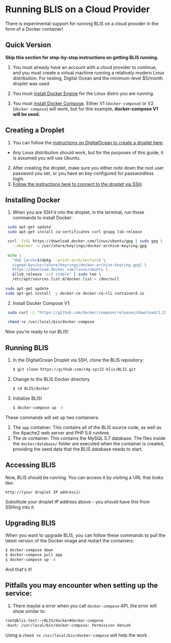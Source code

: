 # Running BLIS on a Cloud Provider

There is experimental support for running BLIS on a cloud provider in the form of a Docker container!

## Quick Version

**Skip this section for step-by-step instructions on getting BLIS running.**

1. You must already have an account with a cloud provider to continue, and you must create a virtual machine running a relatively modern Linux distribution. For testing, Digital Ocean and the minimum-level $5/month droplet was used.

2. You must [install Docker Engine](https://docs.docker.com/engine/install/) for the Linux distro you are running.

3. You must [install Docker Compose](https://docs.docker.com/compose/). Either V1 (`docker-compose`) or V2 (`docker compose`) will work, but for this example, **docker-compose V1 will be used.**

## Creating a Droplet

1. You can follow the [instructions on DigitalOcean to create a droplet here](https://docs.digitalocean.com/products/droplets/how-to/create/).
  - Any Linux distribution should work, but for the purposes of this guide, it is assumed you will use Ubuntu.
2. After creating the droplet, make sure you either note down the root user password you set, or you have an key configured for passwordless login.
3. [Follow the instructions here to connect to the droplet via SSH](https://docs.digitalocean.com/products/droplets/how-to/connect-with-ssh/).

## Installing Docker

1. When you are SSH'd into the droplet, in the terminal, run these commands to install Docker:

  ```bash
   sudo apt-get update
   sudo apt-get install ca-certificates curl gnupg lsb-release

   curl -fsSL https://download.docker.com/linux/ubuntu/gpg | sudo gpg \
     --dearmor -o /usr/share/keyrings/docker-archive-keyring.gpg
   
   echo \
     "deb [arch=$(dpkg --print-architecture) \
     signed-by=/usr/share/keyrings/docker-archive-keyring.gpg] \
     https://download.docker.com/linux/ubuntu \
     $(lsb_release -cs) stable" | sudo tee \
     /etc/apt/sources.list.d/docker.list > /dev/null
     
  sudo apt-get update
  sudo apt-get install -y docker-ce docker-ce-cli containerd.io
  ```

2. Install Docker Compose V1:

  ```bash
   sudo curl -L "https://github.com/docker/compose/releases/download/1.29.2/docker-compose-$(uname -s)-$(uname -m)" -o /usr/local/bin/docker-compose
   
   chmod +x /usr/local/bin/docker-compose
  ```

Now you're ready to run BLIS!

## Running BLIS

1. In the DigitalOcean Droplet via SSH, clone the BLIS repository:

    ```bash
    $ git clone https://github.com/c4g-spr22-blis/BLIS.git
    ```

1. Change to the BLIS Docker directory

    ```bash
    $ cd BLIS/docker
    ```

1. Initialize BLIS!

    ```bash
    $ docker-compose up -d
    ```

These commands will set up two containers:

1. The `app` container: This contains all of the BLIS source code, as well as the Apache2 web server and PHP 5.6 runtime.
1. The `db` container: This contains the MySQL 5.7 database. The files inside the `docker/database/` folder are executed when the container is created, providing the seed data that the BLIS database needs to start.

## Accessing BLIS

Now, BLIS should be running. You can access it by visiting a URL that looks like:

```plain
http://[your droplet IP address]/
```

Substitute your droplet IP address above - you should have this from SSHing into it.

## Upgrading BLIS

When you want to upgrade BLIS, you can follow these commands to pull the latest version of the Docker image and restart the containers:

```bash
$ docker-compose down
$ docker-compose pull app
$ docker-compose up -d
```

And that's it!

## Pitfalls you may encounter when setting up the service:

1. There maybe a error when you call `docker-compose` API, the error will show similar to:

  ```bash
  root@blis-test:~/BLIS/docker#docker-compose
  -bash: /usr/local/bin/docker-compose: Permission denied
  ```
Using a `chmod +x /usr/local/bin/docker-compose` will help the work.


